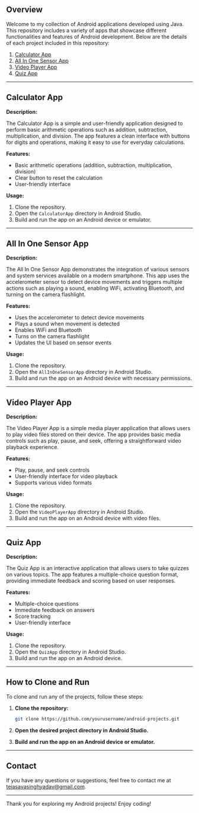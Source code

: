 ## Overview

Welcome to my collection of Android applications developed using Java. This repository includes a variety of apps that showcase different functionalities and features of Android development. Below are the details of each project included in this repository:

1. [Calculator App](#calculator-app)
2. [All In One Sensor App](#all-in-one-sensor-app)
3. [Video Player App](#video-player-app)
4. [Quiz App](#quiz-app)

---

## Calculator App

**Description:**

The Calculator App is a simple and user-friendly application designed to perform basic arithmetic operations such as addition, subtraction, multiplication, and division. The app features a clean interface with buttons for digits and operations, making it easy to use for everyday calculations.

**Features:**

- Basic arithmetic operations (addition, subtraction, multiplication, division)
- Clear button to reset the calculation
- User-friendly interface

**Usage:**

1. Clone the repository.
2. Open the `CalculatorApp` directory in Android Studio.
3. Build and run the app on an Android device or emulator.

---

## All In One Sensor App

**Description:**

The All In One Sensor App demonstrates the integration of various sensors and system services available on a modern smartphone. This app uses the accelerometer sensor to detect device movements and triggers multiple actions such as playing a sound, enabling WiFi, activating Bluetooth, and turning on the camera flashlight.

**Features:**

- Uses the accelerometer to detect device movements
- Plays a sound when movement is detected
- Enables WiFi and Bluetooth
- Turns on the camera flashlight
- Updates the UI based on sensor events

**Usage:**

1. Clone the repository.
2. Open the `AllInOneSensorApp` directory in Android Studio.
3. Build and run the app on an Android device with necessary permissions.

---

## Video Player App

**Description:**

The Video Player App is a simple media player application that allows users to play video files stored on their device. The app provides basic media controls such as play, pause, and seek, offering a straightforward video playback experience.

**Features:**

- Play, pause, and seek controls
- User-friendly interface for video playback
- Supports various video formats

**Usage:**

1. Clone the repository.
2. Open the `VideoPlayerApp` directory in Android Studio.
3. Build and run the app on an Android device with video files.

---

## Quiz App

**Description:**

The Quiz App is an interactive application that allows users to take quizzes on various topics. The app features a multiple-choice question format, providing immediate feedback and scoring based on user responses.

**Features:**

- Multiple-choice questions
- Immediate feedback on answers
- Score tracking
- User-friendly interface

**Usage:**

1. Clone the repository.
2. Open the `QuizApp` directory in Android Studio.
3. Build and run the app on an Android device.

---

## How to Clone and Run

To clone and run any of the projects, follow these steps:

1. **Clone the repository:**

   ```bash
   git clone https://github.com/yourusername/android-projects.git
   ```

2. **Open the desired project directory in Android Studio.**

3. **Build and run the app on an Android device or emulator.**

---


## Contact

If you have any questions or suggestions, feel free to contact me at tejasavasinghyadav@gmail.com.

---

Thank you for exploring my Android projects! Enjoy coding!
